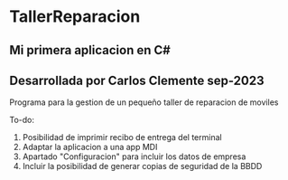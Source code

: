 # TallerReparacion 

## Mi primera aplicacion en C# 
## Desarrollada por Carlos Clemente sep-2023
Programa para la gestion de un pequeño taller de reparacion de moviles

To-do:
1. Posibilidad de imprimir recibo de entrega del terminal
2. Adaptar la aplicacion a una app MDI
3. Apartado "Configuracion" para incluir los datos de empresa
4. Incluir la posibilidad de generar copias de seguridad de la BBDD

